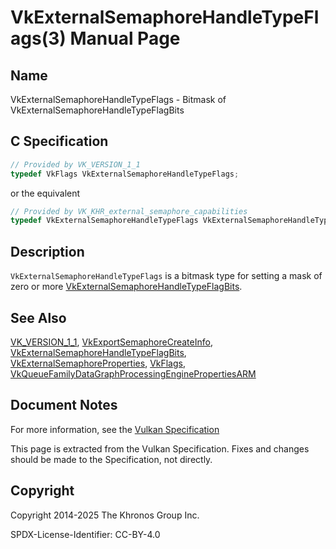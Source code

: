 # VkExternalSemaphoreHandleTypeFlags(3) Manual Page

## Name

VkExternalSemaphoreHandleTypeFlags - Bitmask of VkExternalSemaphoreHandleTypeFlagBits



## [](#_c_specification)C Specification

```c++
// Provided by VK_VERSION_1_1
typedef VkFlags VkExternalSemaphoreHandleTypeFlags;
```

or the equivalent

```c++
// Provided by VK_KHR_external_semaphore_capabilities
typedef VkExternalSemaphoreHandleTypeFlags VkExternalSemaphoreHandleTypeFlagsKHR;
```

## [](#_description)Description

`VkExternalSemaphoreHandleTypeFlags` is a bitmask type for setting a mask of zero or more [VkExternalSemaphoreHandleTypeFlagBits](https://registry.khronos.org/vulkan/specs/latest/man/html/VkExternalSemaphoreHandleTypeFlagBits.html).

## [](#_see_also)See Also

[VK\_VERSION\_1\_1](https://registry.khronos.org/vulkan/specs/latest/man/html/VK_VERSION_1_1.html), [VkExportSemaphoreCreateInfo](https://registry.khronos.org/vulkan/specs/latest/man/html/VkExportSemaphoreCreateInfo.html), [VkExternalSemaphoreHandleTypeFlagBits](https://registry.khronos.org/vulkan/specs/latest/man/html/VkExternalSemaphoreHandleTypeFlagBits.html), [VkExternalSemaphoreProperties](https://registry.khronos.org/vulkan/specs/latest/man/html/VkExternalSemaphoreProperties.html), [VkFlags](https://registry.khronos.org/vulkan/specs/latest/man/html/VkFlags.html), [VkQueueFamilyDataGraphProcessingEnginePropertiesARM](https://registry.khronos.org/vulkan/specs/latest/man/html/VkQueueFamilyDataGraphProcessingEnginePropertiesARM.html)

## [](#_document_notes)Document Notes

For more information, see the [Vulkan Specification](https://registry.khronos.org/vulkan/specs/latest/html/vkspec.html#VkExternalSemaphoreHandleTypeFlags)

This page is extracted from the Vulkan Specification. Fixes and changes should be made to the Specification, not directly.

## [](#_copyright)Copyright

Copyright 2014-2025 The Khronos Group Inc.

SPDX-License-Identifier: CC-BY-4.0